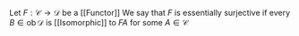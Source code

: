 Let $F:\mathcal{C}\to \mathcal{D}$ be a [[Functor]]
We say that $F$ is essentially surjective if 
every $B\in \operatorname{ob}\mathcal{D}$ is [[Isomorphic]] to $FA$ for some $A\in \operatorname{\mathcal{C}}$